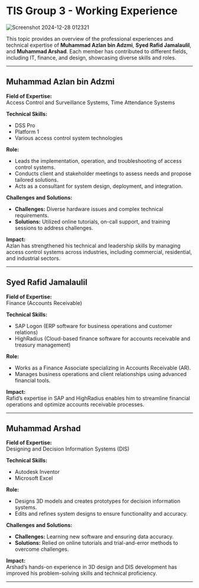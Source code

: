 # TIS Group 3 - Working Experience

![Screenshot 2024-12-28 012321](https://github.com/user-attachments/assets/eea2cc5a-4050-42ee-b802-abbd1d520d94)


This topic provides an overview of the professional experiences and technical expertise of **Muhammad Azlan bin Adzmi**, **Syed Rafid Jamalaulil**, and **Muhammad Arshad**. Each member has contributed to different fields, including IT, finance, and design, showcasing diverse skills and roles.

---

## **Muhammad Azlan bin Adzmi**
**Field of Expertise:**  
Access Control and Surveillance Systems, Time Attendance Systems

**Technical Skills:**  
- DSS Pro  
- Platform 1  
- Various access control system technologies  

**Role:**  
- Leads the implementation, operation, and troubleshooting of access control systems.  
- Conducts client and stakeholder meetings to assess needs and propose tailored solutions.  
- Acts as a consultant for system design, deployment, and integration.  

**Challenges and Solutions:**  
- **Challenges:** Diverse hardware issues and complex technical requirements.  
- **Solutions:** Utilized online tutorials, on-call support, and training sessions to address challenges.  

**Impact:**  
Azlan has strengthened his technical and leadership skills by managing access control systems across industries, including commercial, residential, and industrial sectors.

---

## **Syed Rafid Jamalaulil**
**Field of Expertise:**  
Finance (Accounts Receivable)

**Technical Skills:**  
- SAP Logon (ERP software for business operations and customer relations)  
- HighRadius (Cloud-based finance software for accounts receivable and treasury management)  

**Role:**  
- Works as a Finance Associate specializing in Accounts Receivable (AR).  
- Manages business operations and client relationships using advanced financial tools.  

**Impact:**  
Rafid’s expertise in SAP and HighRadius enables him to streamline financial operations and optimize accounts receivable processes.

---

## **Muhammad Arshad**
**Field of Expertise:**  
Designing and Decision Information Systems (DIS)

**Technical Skills:**  
- Autodesk Inventor  
- Microsoft Excel  

**Role:**  
- Designs 3D models and creates prototypes for decision information systems.  
- Edits and refines system designs to ensure functionality and accuracy.  

**Challenges and Solutions:**  
- **Challenges:** Learning new software and ensuring data accuracy.  
- **Solutions:** Relied on online tutorials and trial-and-error methods to overcome challenges.  

**Impact:**  
Arshad’s hands-on experience in 3D design and DIS development has improved his problem-solving skills and technical proficiency.

---

